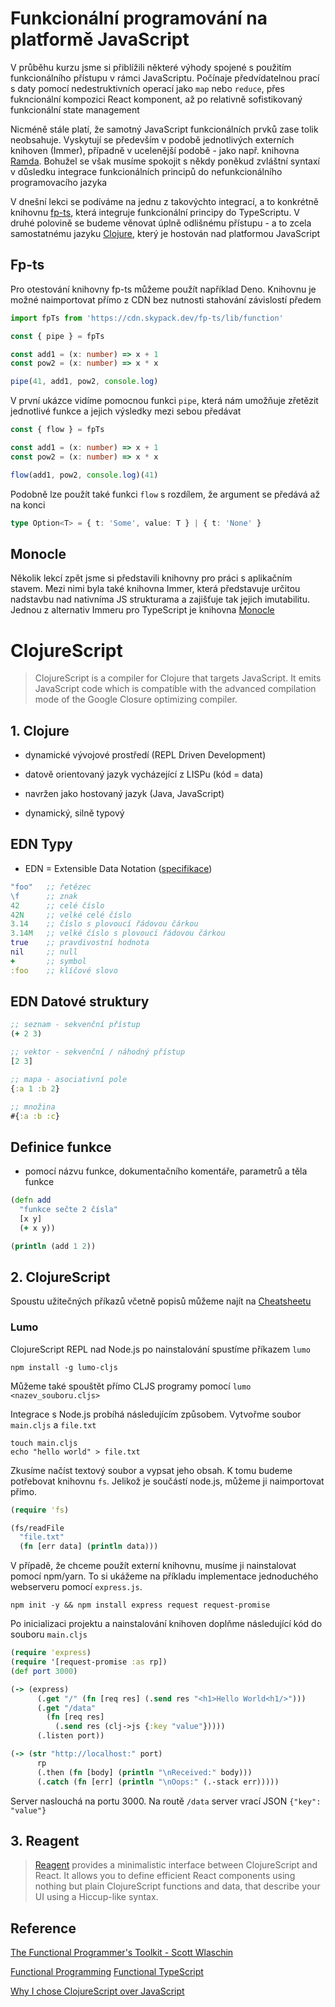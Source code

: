 # Funkcionální programování na platformě JavaScript

V průběhu kurzu jsme si přiblížili některé výhody spojené s použitím funkcionálního přístupu v rámci JavaScriptu. Počínaje předvídatelnou prací s daty pomocí nedestruktivních operací jako `map` nebo `reduce`, přes fukncionální kompozici React komponent, až po relativně sofistikovaný funkcionální state management

Nicméně stále platí, že samotný JavaScript funkcionálních prvků zase tolik neobsahuje. Vyskytují se především v podobě jednotlivých externích knihoven (Immer), případně v ucelenější podobě - jako např. knihovna [Ramda](https://ramdajs.com/). Bohužel se však musíme spokojit s někdy poněkud zvláštní syntaxí v důsledku integrace funkcionálních principů do nefunkcionálního programovacího jazyka

V dnešní lekci se podíváme na jednu z takovýchto integrací, a to konkrétně knihovnu [fp-ts](https://gcanti.github.io/fp-ts/), která integruje funkcionální principy do TypeScriptu. V druhé polovině se budeme věnovat úplně odlišnému přístupu - a to zcela samostatnému jazyku [Clojure](https://clojure.org/), který je hostován nad platformou JavaScript

## Fp-ts

Pro otestování knihovny fp-ts můžeme použít například Deno. Knihovnu je možné naimportovat přímo z CDN bez nutnosti stahování závislostí předem

```ts
import fpTs from 'https://cdn.skypack.dev/fp-ts/lib/function'

const { pipe } = fpTs

const add1 = (x: number) => x + 1
const pow2 = (x: number) => x * x

pipe(41, add1, pow2, console.log)
```

V první ukázce vidíme pomocnou funkci `pipe`,  která nám umožňuje zřetězit jednotlivé funkce a jejich výsledky mezi sebou předávat

```ts
const { flow } = fpTs

const add1 = (x: number) => x + 1
const pow2 = (x: number) => x * x

flow(add1, pow2, console.log)(41)
```

Podobně lze použít také funkci `flow` s rozdílem, že argument se předává až na konci


```ts
type Option<T> = { t: 'Some', value: T } | { t: 'None' }
```

## Monocle

Několik lekcí zpět jsme si představili knihovny pro práci s aplikačním stavem. Mezi nimi byla také knihovna Immer, která představuje určitou nadstavbu nad nativníma JS strukturama a zajišťuje tak jejich imutabilitu. Jednou z alternativ Immeru pro TypeScript je knihovna [Monocle](https://github.com/gcanti/monocle-ts) 


# ClojureScript

> ClojureScript is a compiler for Clojure that targets JavaScript. It emits JavaScript code which is compatible with the advanced compilation mode of the Google Closure optimizing compiler.


## 1. Clojure

* dynamické vývojové prostředí (REPL Driven Development)

* datově orientovaný jazyk vycházející z LISPu (kód = data)

* navržen jako hostovaný jazyk (Java, JavaScript)

* dynamický, silně typový


## EDN Typy

* EDN = Extensible Data Notation ([specifikace](https://github.com/edn-format/edn))

```clj
"foo"   ;; řetězec
\f      ;; znak
42      ;; celé číslo
42N     ;; velké celé číslo
3.14    ;; číslo s plovoucí řádovou čárkou
3.14M   ;; velké číslo s plovoucí řádovou čárkou
true    ;; pravdivostní hodnota
nil     ;; null
+       ;; symbol
:foo    ;; klíčové slovo
```


## EDN Datové struktury
```clj
;; seznam - sekvenční přístup
(+ 2 3)

;; vektor - sekvenční / náhodný přístup
[2 3]

;; mapa - asociativní pole
{:a 1 :b 2}

;; množina
#{:a :b :c}
```


## Definice funkce

* pomocí názvu funkce, dokumentačního komentáře, parametrů a těla funkce

```clj
(defn add 
  "funkce sečte 2 čísla"
  [x y] 
  (+ x y))

(println (add 1 2))
```

## 2. ClojureScript

Spoustu užitečných příkazů včetně popisů můžeme najít na [Cheatsheetu](https://cljs.info/cheatsheet/)

### Lumo

ClojureScript REPL nad Node.js po nainstalování spustíme příkazem `lumo` 

```
npm install -g lumo-cljs
```

Můžeme také spouštět přímo CLJS programy pomocí `lumo <nazev_souboru.cljs>`

Integrace s Node.js probíhá následujícím způsobem. Vytvořme soubor `main.cljs` a `file.txt`

```
touch main.cljs
echo "hello world" > file.txt
```

Zkusíme načíst textový soubor a vypsat jeho obsah. K tomu budeme potřebovat knihovnu `fs`. Jelikož je součástí node.js, můžeme ji naimportovat přimo.

```clj
(require 'fs)

(fs/readFile 
  "file.txt" 
  (fn [err data] (println data)))
```

V případě, že chceme použít externí knihovnu, musíme ji nainstalovat pomocí npm/yarn. To si ukážeme na příkladu implementace jednoduchého webserveru pomocí `express.js`.

```
npm init -y && npm install express request request-promise
```

Po inicializaci projektu a nainstalování knihoven doplňme následující kód do souboru `main.cljs`

```clj
(require 'express)
(require '[request-promise :as rp])
(def port 3000)

(-> (express)
      (.get "/" (fn [req res] (.send res "<h1>Hello World<h1/>")))
      (.get "/data" 
        (fn [req res] 
          (.send res (clj->js {:key "value"}))))
      (.listen port))

(-> (str "http://localhost:" port)
      rp
      (.then (fn [body] (println "\nReceived:" body)))
      (.catch (fn [err] (println "\nOops:" (.-stack err)))))
```

Server naslouchá na portu 3000. Na routě `/data` server vrací JSON `{"key": "value"}`

## 3. Reagent

> [Reagent](https://reagent-project.github.io/) provides a minimalistic interface between ClojureScript and React. It allows you to define efficient React components using nothing but plain ClojureScript functions and data, that describe your UI using a Hiccup-like syntax.


## Reference

[The Functional Programmer's Toolkit - Scott Wlaschin](https://youtu.be/Nrp_LZ-XGsY?t=503)

[Functional Programming](https://github.com/enricopolanski/functional-programming)
[Functional TypeScript](https://www.youtube.com/playlist?list=PLlYJBXwGoczGcVOB96OpQZWOhLqiZ-6N8)

[Why I chose ClojureScript over JavaScript](https://m.oursky.com/why-i-chose-clojure-over-javascript-24f045daab7e)
